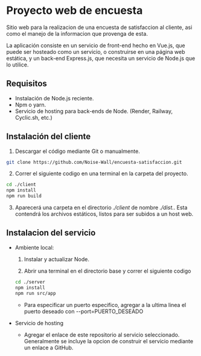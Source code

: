 # Proyecto web de encuesta

Sitio web para la realizacion de una encuesta de satisfaccion al cliente, asi como el manejo de la informacion que provenga de esta.

La aplicación consiste en un servicio de front-end hecho en Vue.js, que puede ser hosteado como un servicio, o construirse en una página web estática, y un back-end Express.js, que necesita un servicio de Node.js que lo utilice.

## Requisitos

- Instalación de Node.js reciente.
- Npm o yarn.
- Servicio de hosting para back-ends de Node. (Render, Railway, Cyclic.sh, etc.)

## Instalación del cliente

1. Descargar el código mediante Git o manualmente.

```bash
git clone https://github.com/Noise-Wall/encuesta-satisfaccion.git
```

2. Correr el siguiente codigo en una terminal en la carpeta del proyecto.

```bash
cd ./client
npm install
npm run build
```

3. Aparecerá una carpeta en el directorio *./client* de nombre *./dist.*. Esta contendrá los archivos estáticos, listos para ser subidos a un host web.

## Instalacion del servicio

- Ambiente local:

    1. Instalar y actualizar Node.

    2. Abrir una terminal en el directorio base y correr el siguiente codigo

    ```bash
    cd ./server
    npm install
    npm run src/app
    ```

    - Para especificar un puerto especifico, agregar a la ultima linea el puerto deseado con --port=PUERTO_DESEADO

- Servicio de hosting

    - Agregar el enlace de este repositorio al servicio seleccionado. Generalmente se incluye la opcion de construir el servicio mediante un enlace a GitHub.